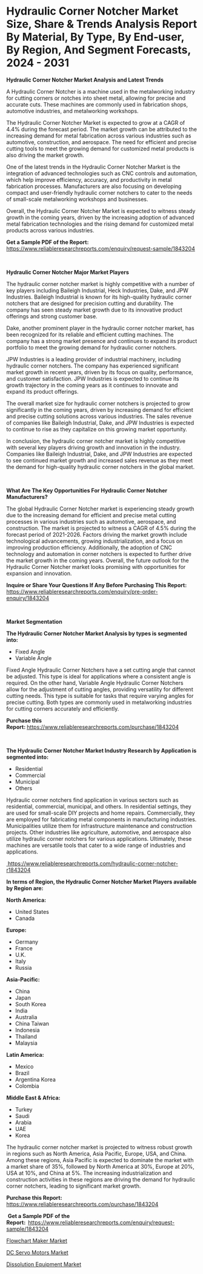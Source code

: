 <p><h1>Hydraulic Corner Notcher Market Size, Share & Trends Analysis Report By Material, By Type, By End-user, By Region, And Segment Forecasts, 2024 - 2031</h1></p><p><strong>Hydraulic Corner Notcher Market Analysis and Latest Trends</strong></p>
<p><p>A Hydraulic Corner Notcher is a machine used in the metalworking industry for cutting corners or notches into sheet metal, allowing for precise and accurate cuts. These machines are commonly used in fabrication shops, automotive industries, and metalworking workshops.</p><p>The Hydraulic Corner Notcher Market is expected to grow at a CAGR of 4.4% during the forecast period. The market growth can be attributed to the increasing demand for metal fabrication across various industries such as automotive, construction, and aerospace. The need for efficient and precise cutting tools to meet the growing demand for customized metal products is also driving the market growth.</p><p>One of the latest trends in the Hydraulic Corner Notcher Market is the integration of advanced technologies such as CNC controls and automation, which help improve efficiency, accuracy, and productivity in metal fabrication processes. Manufacturers are also focusing on developing compact and user-friendly hydraulic corner notchers to cater to the needs of small-scale metalworking workshops and businesses.</p><p>Overall, the Hydraulic Corner Notcher Market is expected to witness steady growth in the coming years, driven by the increasing adoption of advanced metal fabrication technologies and the rising demand for customized metal products across various industries.</p></p>
<p><strong>Get a Sample PDF of the Report:&nbsp;</strong> <a href="https://www.reliableresearchreports.com/enquiry/request-sample/1843204">https://www.reliableresearchreports.com/enquiry/request-sample/1843204</a></p>
<p>&nbsp;</p>
<p><strong>Hydraulic Corner Notcher Major Market Players</strong></p>
<p><p>The hydraulic corner notcher market is highly competitive with a number of key players including Baileigh Industrial, Heck Industries, Dake, and JPW Industries. Baileigh Industrial is known for its high-quality hydraulic corner notchers that are designed for precision cutting and durability. The company has seen steady market growth due to its innovative product offerings and strong customer base.</p><p>Dake, another prominent player in the hydraulic corner notcher market, has been recognized for its reliable and efficient cutting machines. The company has a strong market presence and continues to expand its product portfolio to meet the growing demand for hydraulic corner notchers.</p><p>JPW Industries is a leading provider of industrial machinery, including hydraulic corner notchers. The company has experienced significant market growth in recent years, driven by its focus on quality, performance, and customer satisfaction. JPW Industries is expected to continue its growth trajectory in the coming years as it continues to innovate and expand its product offerings.</p><p>The overall market size for hydraulic corner notchers is projected to grow significantly in the coming years, driven by increasing demand for efficient and precise cutting solutions across various industries. The sales revenue of companies like Baileigh Industrial, Dake, and JPW Industries is expected to continue to rise as they capitalize on this growing market opportunity.</p><p>In conclusion, the hydraulic corner notcher market is highly competitive with several key players driving growth and innovation in the industry. Companies like Baileigh Industrial, Dake, and JPW Industries are expected to see continued market growth and increased sales revenue as they meet the demand for high-quality hydraulic corner notchers in the global market.</p></p>
<p>&nbsp;</p>
<p><strong>What Are The Key Opportunities For Hydraulic Corner Notcher Manufacturers?</strong></p>
<p><p>The global Hydraulic Corner Notcher market is experiencing steady growth due to the increasing demand for efficient and precise metal cutting processes in various industries such as automotive, aerospace, and construction. The market is projected to witness a CAGR of 4.5% during the forecast period of 2021-2026. Factors driving the market growth include technological advancements, growing industrialization, and a focus on improving production efficiency. Additionally, the adoption of CNC technology and automation in corner notchers is expected to further drive the market growth in the coming years. Overall, the future outlook for the Hydraulic Corner Notcher market looks promising with opportunities for expansion and innovation.</p></p>
<p><strong>Inquire or Share Your Questions If Any Before Purchasing This Report:</strong> <a href="https://www.reliableresearchreports.com/enquiry/pre-order-enquiry/1843204">https://www.reliableresearchreports.com/enquiry/pre-order-enquiry/1843204</a></p>
<p>&nbsp;</p>
<p><strong>Market Segmentation</strong></p>
<p><strong>The Hydraulic Corner Notcher Market Analysis by types is segmented into:</strong></p>
<p><ul><li>Fixed Angle</li><li>Variable Angle</li></ul></p>
<p><p>Fixed Angle Hydraulic Corner Notchers have a set cutting angle that cannot be adjusted. This type is ideal for applications where a consistent angle is required. On the other hand, Variable Angle Hydraulic Corner Notchers allow for the adjustment of cutting angles, providing versatility for different cutting needs. This type is suitable for tasks that require varying angles for precise cutting. Both types are commonly used in metalworking industries for cutting corners accurately and efficiently.</p></p>
<p><strong>Purchase this Report:&nbsp;</strong><a href="https://www.reliableresearchreports.com/purchase/1843204">https://www.reliableresearchreports.com/purchase/1843204</a></p>
<p>&nbsp;</p>
<p><strong>The Hydraulic Corner Notcher Market Industry Research by Application is segmented into:</strong></p>
<p><ul><li>Residential</li><li>Commercial</li><li>Municipal</li><li>Others</li></ul></p>
<p><p>Hydraulic corner notchers find application in various sectors such as residential, commercial, municipal, and others. In residential settings, they are used for small-scale DIY projects and home repairs. Commercially, they are employed for fabricating metal components in manufacturing industries. Municipalities utilize them for infrastructure maintenance and construction projects. Other industries like agriculture, automotive, and aerospace also utilize hydraulic corner notchers for various applications. Ultimately, these machines are versatile tools that cater to a wide range of industries and applications.</p></p>
<p><a href="https://www.reliableresearchreports.com/hydraulic-corner-notcher-r1843204">&nbsp;https://www.reliableresearchreports.com/hydraulic-corner-notcher-r1843204</a></p>
<p><strong>In terms of Region, the Hydraulic Corner Notcher Market Players available by Region are:</strong></p>
<p>
    <p> <strong> North America: </strong>
        <ul>
            <li>United States</li>
            <li>Canada</li>
        </ul>
        </p> 
    <p> <strong> Europe: </strong>
        <ul>
            <li>Germany</li>
            <li>France</li>
            <li>U.K.</li>
            <li>Italy</li>
            <li>Russia</li>
        </ul>
        </p> 
    <p> <strong> Asia-Pacific: </strong>
        <ul>
            <li>China</li>
            <li>Japan</li>
            <li>South Korea</li>
            <li>India</li>
            <li>Australia</li>
            <li>China Taiwan</li>
            <li>Indonesia</li>
            <li>Thailand</li>
            <li>Malaysia</li>
        </ul>
        </p> 
    <p> <strong> Latin America: </strong>
        <ul>
            <li>Mexico</li>
            <li>Brazil</li>
            <li>Argentina Korea</li>
            <li>Colombia</li>
        </ul>
        </p> 
    <p> <strong> Middle East & Africa: </strong>
        <ul>
            <li>Turkey</li>
            <li>Saudi</li>
            <li>Arabia</li>
            <li>UAE</li>
            <li>Korea</li>
        </ul>
    </p>
    </p>
<p><p>The hydraulic corner notcher market is projected to witness robust growth in regions such as North America, Asia Pacific, Europe, USA, and China. Among these regions, Asia Pacific is expected to dominate the market with a market share of 35%, followed by North America at 30%, Europe at 20%, USA at 10%, and China at 5%. The increasing industrialization and construction activities in these regions are driving the demand for hydraulic corner notchers, leading to significant market growth.</p></p>
<p><strong>Purchase this Report: </strong><a href="https://www.reliableresearchreports.com/purchase/1843204">https://www.reliableresearchreports.com/purchase/1843204</a></p>
<p>&nbsp;<strong>Get a Sample PDF of the Report:&nbsp;&nbsp;</strong><a href="https://www.reliableresearchreports.com/enquiry/request-sample/1843204">https://www.reliableresearchreports.com/enquiry/request-sample/1843204</a></p>
<p><strong></strong></p>
<p><p><a href="https://crocus-run-b5a.notion.site/Flowchart-Maker-Market-Outlook-Industry-Overview-and-Forecast-2024-to-2031-452801677b694dfb84af01213d39cbf3">Flowchart Maker Market</a></p><p><a href="https://github.com/mbisetmhermsr/Market-Research-Report-List-2/blob/main/dc-servo-motors-market.md">DC Servo Motors Market</a></p><p><a href="https://github.com/santosh758595/Market-Research-Report-List-4/blob/main/dissolution-equipment-market.md">Dissolution Equipment Market</a></p></p>